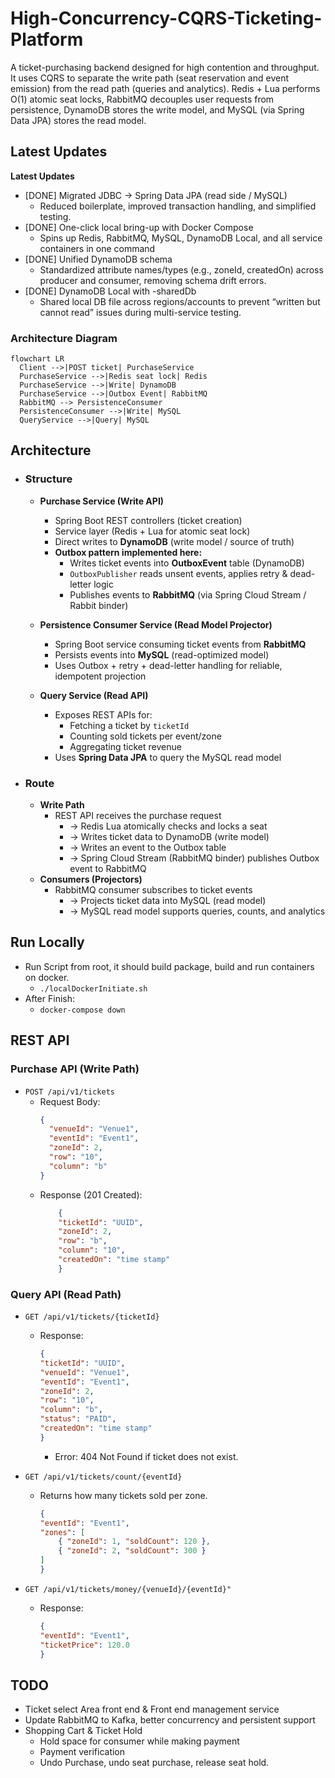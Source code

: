 # High-Concurrency-CQRS-Ticketing-Platform

A ticket-purchasing backend designed for high contention and throughput.
It uses CQRS to separate the write path (seat reservation and event emission) from the read path (queries and
analytics).
Redis + Lua performs O(1) atomic seat locks, RabbitMQ decouples user requests from persistence, DynamoDB stores the
write model, and MySQL (via Spring Data JPA) stores the read model.

## Latest Updates

**Latest Updates**

- [DONE] Migrated JDBC → Spring Data JPA (read side / MySQL)
    - Reduced boilerplate, improved transaction handling, and simplified testing.
- [DONE] One-click local bring-up with Docker Compose
    - Spins up Redis, RabbitMQ, MySQL, DynamoDB Local, and all service containers in one command
- [DONE] Unified DynamoDB schema
    - Standardized attribute names/types (e.g., zoneId, createdOn) across producer and consumer, removing schema drift
      errors.
- [DONE] DynamoDB Local with -sharedDb
    - Shared local DB file across regions/accounts to prevent “written but cannot read” issues during multi-service
      testing.

### Architecture Diagram

```mermaid
flowchart LR
  Client -->|POST ticket| PurchaseService
  PurchaseService -->|Redis seat lock| Redis
  PurchaseService -->|Write| DynamoDB
  PurchaseService -->|Outbox Event| RabbitMQ
  RabbitMQ --> PersistenceConsumer
  PersistenceConsumer -->|Write| MySQL
  QueryService -->|Query| MySQL
```

## Architecture

- ### Structure
    - **Purchase Service (Write API)**
      - Spring Boot REST controllers (ticket creation)
      - Service layer (Redis + Lua for atomic seat lock)
      - Direct writes to **DynamoDB** (write model / source of truth)
      - **Outbox pattern implemented here:**
          - Writes ticket events into **OutboxEvent** table (DynamoDB)
          - `OutboxPublisher` reads unsent events, applies retry & dead-letter logic
          - Publishes events to **RabbitMQ** (via Spring Cloud Stream / Rabbit binder)
      
    - **Persistence Consumer Service (Read Model Projector)**
      - Spring Boot service consuming ticket events from **RabbitMQ**
      - Persists events into **MySQL** (read-optimized model)
      - Uses Outbox + retry + dead-letter handling for reliable, idempotent projection

    - **Query Service (Read API)**
        - Exposes REST APIs for:
            - Fetching a ticket by `ticketId`
            - Counting sold tickets per event/zone
            - Aggregating ticket revenue
        - Uses **Spring Data JPA** to query the MySQL read model

- ### Route
    - **Write Path**
        - REST API receives the purchase request
            - → Redis Lua atomically checks and locks a seat
            - → Writes ticket data to DynamoDB (write model)
            - → Writes an event to the Outbox table
            - → Spring Cloud Stream (RabbitMQ binder) publishes Outbox event to RabbitMQ
    - **Consumers (Projectors)**
        - RabbitMQ consumer subscribes to ticket events
            - → Projects ticket data into MySQL (read model)
            - → MySQL read model supports queries, counts, and analytics

## Run Locally
- Run Script from root, it should build package, build and run containers on docker. 
  - `./localDockerInitiate.sh`
- After Finish:
  - `docker-compose down`

## REST API

### Purchase API (Write Path)

- `POST /api/v1/tickets`
    - Request Body:
      ```json
      {
        "venueId": "Venue1",
        "eventId": "Event1",
        "zoneId": 2,
        "row": "10",
        "column": "b"
      }
      ```
    - Response (201 Created):
      ```json
          {
          "ticketId": "UUID",
          "zoneId": 2,
          "row": "b",
          "column": "10",
          "createdOn": "time stamp"
          }
      ```

### Query API (Read Path)

- `GET /api/v1/tickets/{ticketId}`
    - Response:
      ```json
      {
      "ticketId": "UUID",
      "venueId": "Venue1",
      "eventId": "Event1",
      "zoneId": 2,
      "row": "10",
      "column": "b",
      "status": "PAID",
      "createdOn": "time stamp"
      }
      ```
        - Error:  404 Not Found if ticket does not exist.

- `GET /api/v1/tickets/count/{eventId}`
    - Returns how many tickets sold per zone.
      ```json
      {
      "eventId": "Event1",
      "zones": [
          { "zoneId": 1, "soldCount": 120 },
          { "zoneId": 2, "soldCount": 300 }
      ]
      }
      ```

- `GET /api/v1/tickets/money/{venueId}/{eventId}"`
    - Response:
        ```JSON
        {
        "eventId": "Event1",
        "ticketPrice": 120.0
        }
        ```

## TODO
- Ticket select Area front end & Front end management service
- Update RabbitMQ to Kafka, better concurrency and persistent support
- Shopping Cart & Ticket Hold
  - Hold space for consumer while making payment
  - Payment verification
  - Undo Purchase, undo seat purchase, release seat hold.